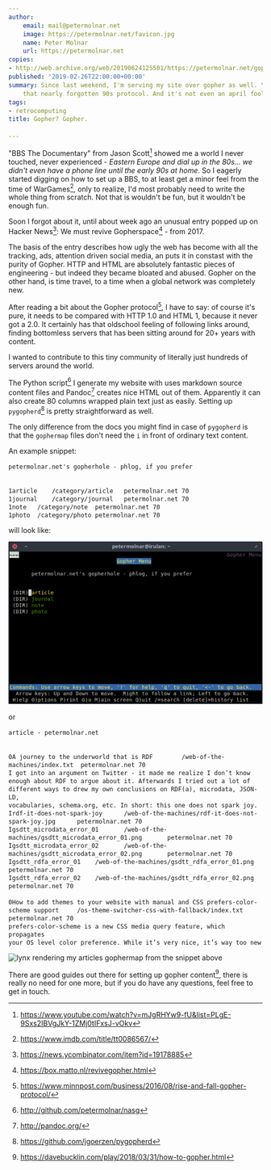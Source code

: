 ```yaml
---
author:
    email: mail@petermolnar.net
    image: https://petermolnar.net/favicon.jpg
    name: Peter Molnar
    url: https://petermolnar.net
copies:
- http://web.archive.org/web/20190624125501/https://petermolnar.net/gopher/
published: '2019-02-26T22:00:00+00:00'
summary: Since last weekend, I'm serving my site over gopher as well. Yes,
    that nearly forgotten 90s protocol. And it's not even an april fools joke.
tags:
- retrocomputing
title: Gopher? Gopher.

---
```


"BBS The Documentary" from Jason Scott[^1] showed me a world I never
touched, never experienced - *Eastern Europe and dial up in the 80s...
we didn't even have a phone line until the early 90s at home*. So I
eagerly started digging on how to set up a BBS, to at least get a minor
feel from the time of WarGames[^2], only to realize, I'd most probably
need to write the whole thing from scratch. Not that is wouldn't be fun,
but it wouldn't be enough fun.

Soon I forgot about it, until about week ago an unusual entry popped up
on Hacker News[^3]: We must revive Gopherspace[^4] - from 2017.

The basis of the entry describes how ugly the web has become with all
the tracking, ads, attention driven social media, an puts it in constast
with the purity of Gopher. HTTP and HTML are absolutely fantastic pieces
of engineering - but indeed they became bloated and abused. Gopher on
the other hand, is time travel, to a time when a global network was
completely new.

After reading a bit about the Gopher protocol[^5], I have to say: of
course it's pure, it needs to be compared with HTTP 1.0 and HTML 1,
because it never got a 2.0. It certainly has that oldschool feeling of
following links around, finding bottomless servers that has been sitting
around for 20+ years with content.

I wanted to contribute to this tiny community of literally just hundreds
of servers around the world.

The Python script[^6] I generate my website with uses markdown source
content files and Pandoc[^7] creates nice HTML out of them. Apparently
it can also create 80 columns wrapped plain text just as easily. Setting
up `pygopherd`[^8] is pretty straightforward as well.

The only difference from the docs you might find in case of `pygopherd`
is that the `gophermap` files don't need the `i` in front of ordinary
text content.

An example snippet:

    petermolnar.net's gopherhole - phlog, if you prefer


    1article    /category/article   petermolnar.net 70
    1journal    /category/journal   petermolnar.net 70
    1note   /category/note  petermolnar.net 70
    1photo  /category/photo petermolnar.net 70

will look like:

![lynx browser rendering the gopherfile above](gopher-01.png)

or

    article - petermolnar.net


    0A journey to the underworld that is RDF        /web-of-the-machines/index.txt  petermolnar.net 70
    I got into an argument on Twitter - it made me realize I don’t know
    enough about RDF to argue about it. Afterwards I tried out a lot of
    different ways to drew my own conclusions on RDF(a), microdata, JSON-LD,
    vocabularies, schema.org, etc. In short: this one does not spark joy.
    Irdf-it-does-not-spark-joy      /web-of-the-machines/rdf-it-does-not-spark-joy.jpg      petermolnar.net 70
    Igsdtt_microdata_error_01       /web-of-the-machines/gsdtt_microdata_error_01.png       petermolnar.net 70
    Igsdtt_microdata_error_02       /web-of-the-machines/gsdtt_microdata_error_02.png       petermolnar.net 70
    Igsdtt_rdfa_error_01    /web-of-the-machines/gsdtt_rdfa_error_01.png    petermolnar.net 70
    Igsdtt_rdfa_error_02    /web-of-the-machines/gsdtt_rdfa_error_02.png    petermolnar.net 70

    0How to add themes to your website with manual and CSS prefers-color-scheme support     /os-theme-switcher-css-with-fallback/index.txt  petermolnar.net 70
    prefers-color-scheme is a new CSS media query feature, which propagates
    your OS level color preference. While it’s very nice, it’s way too new

![lynx rendering my articles gophermap from the snippet
above](gopher-02.png)

There are good guides out there for setting up gopher content[^9], there
is really no need for one more, but if you do have any questions, feel
free to get in touch.

[^1]: <https://www.youtube.com/watch?v=mJgRHYw9-fU&list=PLgE-9Sxs2IBVgJkY-1ZMj0tIFxsJ-vOkv>

[^2]: <https://www.imdb.com/title/tt0086567/>

[^3]: <https://news.ycombinator.com/item?id=19178885>

[^4]: <https://box.matto.nl/revivegopher.html>

[^5]: <https://www.minnpost.com/business/2016/08/rise-and-fall-gopher-protocol/>

[^6]: <http://github.com/petermolnar/nasg>

[^7]: <http://pandoc.org/>

[^8]: <https://github.com/jgoerzen/pygopherd>

[^9]: <https://davebucklin.com/play/2018/03/31/how-to-gopher.html>